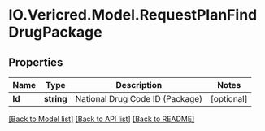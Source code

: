 # IO.Vericred.Model.RequestPlanFindDrugPackage
## Properties

Name | Type | Description | Notes
------------ | ------------- | ------------- | -------------
**Id** | **string** | National Drug Code ID (Package) | [optional] 

[[Back to Model list]](../README.md#documentation-for-models) [[Back to API list]](../README.md#documentation-for-api-endpoints) [[Back to README]](../README.md)

